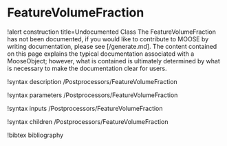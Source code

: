 <!-- MOOSE Documentation Stub: Remove this when content is added. -->

# FeatureVolumeFraction

!alert construction title=Undocumented Class
The FeatureVolumeFraction has not been documented, if you would like to contribute to MOOSE by
writing documentation, please see [/generate.md]. The content contained on this page explains
the typical documentation associated with a MooseObject; however, what is contained is ultimately
determined by what is necessary to make the documentation clear for users.

!syntax description /Postprocessors/FeatureVolumeFraction

!syntax parameters /Postprocessors/FeatureVolumeFraction

!syntax inputs /Postprocessors/FeatureVolumeFraction

!syntax children /Postprocessors/FeatureVolumeFraction

!bibtex bibliography

